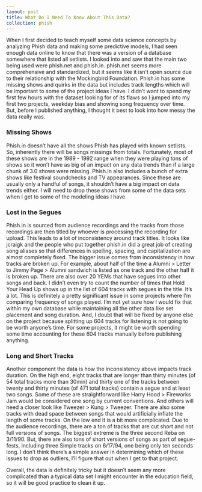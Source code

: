 ```yaml
---
layout: post
title: What Do I Need To Know About This Data?
collection: phish
---
```


When I first decided to teach myself some data science concepts by analyzing Phish data and making some predictive models, I had seen enough data online to know that there was a version of a database somewhere that listed all setlists.  I looked into and saw that the main two being used were phish.net and phish.in.  phish.net seems more comprehensive and standardized, but it seems like it isn’t open source due to their relationship with the Mockingbird Foundation.  Phish.in has some missing shows and quirks in the data but includes track lengths which will be important to some of the project ideas I have.  I didn’t want to spend my first few hours with the dataset looking for of its flaws so I jumped into my first two projects, weekday bias and showing song frequency over time.  But, before I published anything, I thought it best to look into how messy the data really was.  

### Missing Shows
Phish.in doesn’t have all the shows Phish has played with known setlists.  So, inherently there will be songs missings from totals.  Fortunately, most of these shows are in the 1989 - 1992 range when they were playing tons of shows so it won’t have as big of an impact on any data trends than if a large chunk of 3.0 shows were missing.  Phish.in also includes a bunch of extra shows like festival soundchecks and TV appearances.  Since these are usually only a handful of songs, it shouldn’t have a big impact on data trends either.  I will need to drop these shows from some of the data sets when I get to some of the modeling ideas I have.

### Lost in the Segues
Phish.in is sourced from audience recordings and the tracks from those recordings are then titled by whoever is processing the recording for upload.  This leads to a lot of inconsistency around track titles.  It looks like jcraigk and the people who put together phish.in did a great job of creating song aliases so that differences in spelling, spacing, and capitalization are almost completely fixed.  The bigger issue comes from inconsistency in how tracks are broken up.  For example, about half of the time a Alumni > Letter to Jimmy Page > Alumni sandwich is listed as one track and the other half it is broken up.  There are also over 20 YEMs that have segues into other songs and back.  I didn’t even try to count the number of times that Hold Your Head Up shows up in the list of 604 tracks with segues in the title.  It’s a lot.   This is definitely a pretty significant issue in some projects where I’m comparing frequency of songs played.  I’m not yet sure how I would fix that within my own database while maintaining all the other data like set placement and song duration.  And, I doubt that will be fixed by anyone else on the project because splitting up 604 tracks for listening is not going to be worth anyone’s time.  For some projects, it might be worth spending some time accounting for these 604 tracks manually before publishing anything.

### Long and Short Tracks
Another component the data is how the inconsistency above impacts track duration.  On the high end, eight tracks that are longer than thirty minutes (of 54 total tracks more than 30min) and thirty one of the tracks between twenty and thirty minutes (of 471 total tracks) contain a segue and at least two songs.  Some of these are straightforward like Harry Hood > Fireworks Jam would be considered one song by current conventions.  And others will need a closer look like Tweezer > Kung > Tweezer.  There are also some tracks with dead space between songs that would artificially inflate the length of some tracks.  On the low end it is a bit more complicated.  Due to the audience recordings, there are a ton of tracks that are cut short and not full versions of songs.  The biggest extreme is the three second Reba on 3/11/90.  But, there are also tons of short versions of songs as part of segue-fests, including three Simple tracks on 6/17/94, one being only ten seconds long.  I don’t think there’s a simple answer in determining which of these issues to drop as outliers, I’ll figure that out when I get to that project.

Overall, the data is definitely tricky but it doesn’t seem any more complicated than a typical data set I might encounter in the education field, so it will be good practice to clean it up.
